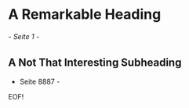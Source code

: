 A Remarkable Heading
=================


###### - Seite 1 -

A Not That Interesting Subheading
-----------------------------

- Seite 8887 -


EOF!
